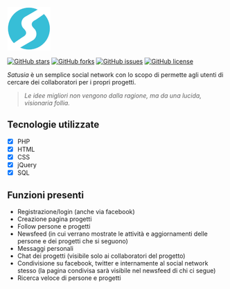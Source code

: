 ![Satusia](./icon.png)

[![GitHub stars](https://img.shields.io/github/stars/dibericky/Satusia_SocialNetwork.svg)](https://github.com/dibericky/Satusia_SocialNetwork/stargazers)
[![GitHub forks](https://img.shields.io/github/forks/dibericky/Satusia_SocialNetwork.svg)](https://github.com/dibericky/Satusia_SocialNetwork/network)
[![GitHub issues](https://img.shields.io/github/issues/dibericky/Satusia_SocialNetwork.svg)](https://github.com/dibericky/Satusia_SocialNetwork/issues)
[![GitHub license](https://img.shields.io/github/license/dibericky/Satusia_SocialNetwork.svg)](https://github.com/dibericky/Satusia_SocialNetwork/blob/master/LICENSE)

*Satusia* è un semplice social network con lo scopo di permette agli utenti di cercare dei collaboratori per i propri progetti.

> _Le idee migliori non vengono dalla ragione, ma da una lucida, visionaria follia._

## Tecnologie utilizzate
- [x] PHP
- [x] HTML
- [x] CSS
- [x] jQuery
- [x] SQL

## Funzioni presenti
- Registrazione/login (anche via facebook)
- Creazione pagina progetti
- Follow persone e progetti
- Newsfeed (in cui verrano mostrate le attività e aggiornamenti delle persone e dei progetti che si seguono)
- Messaggi personali
- Chat dei progetti (visibile solo ai collaboratori del progetto)
- Condivisione su facebook, twitter e internamente al social network stesso (la pagina condivisa sarà visibile nel newsfeed di chi ci segue)
- Ricerca veloce di persone e progetti
